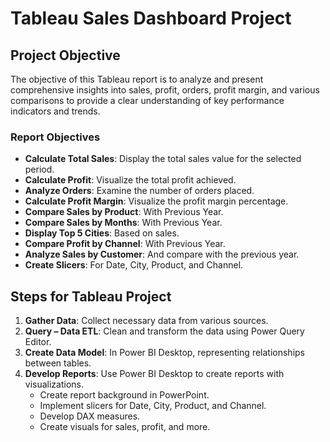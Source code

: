 # Tableau Sales Dashboard Project

## Project Objective
The objective of this Tableau report is to analyze and present comprehensive insights into sales, profit, orders, profit margin, and various comparisons to provide a clear understanding of key performance indicators and trends.

### Report Objectives
- **Calculate Total Sales**: Display the total sales value for the selected period.
- **Calculate Profit**: Visualize the total profit achieved.
- **Analyze Orders**: Examine the number of orders placed.
- **Calculate Profit Margin**: Visualize the profit margin percentage.
- **Compare Sales by Product**: With Previous Year.
- **Compare Sales by Months**: With Previous Year.
- **Display Top 5 Cities**: Based on sales.
- **Compare Profit by Channel**: With Previous Year.
- **Analyze Sales by Customer**: And compare with the previous year.
- **Create Slicers**: For Date, City, Product, and Channel.

## Steps for Tableau Project
1. **Gather Data**: Collect necessary data from various sources.
2. **Query – Data ETL**: Clean and transform the data using Power Query Editor.
3. **Create Data Model**: In Power BI Desktop, representing relationships between tables.
4. **Develop Reports**: Use Power BI Desktop to create reports with visualizations.
    - Create report background in PowerPoint.
    - Implement slicers for Date, City, Product, and Channel.
    - Develop DAX measures.
    - Create visuals for sales, profit, and more.
